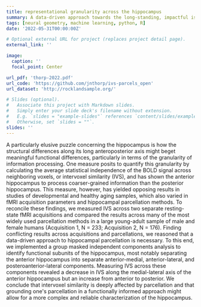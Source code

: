 ```yaml
---
title: representational granularity across the hippocampus
summary: A data-driven approach towards the long-standing, impactful issue of whether separate regions of the hippocampus naturally process representations at differing levels of granularity
tags: [neural geometry, machine learning, python, R]
date: '2022-05-31T00:00:00Z'

# Optional external URL for project (replaces project detail page).
external_link: ''

image:
  caption: ''
  focal_point: Center

url_pdf: 'thorp-2022.pdf'
url_code: 'https://github.com/jnthorp/ivs-parcels_open'
url_dataset: 'http://rocklandsample.org/'

# Slides (optional).
#   Associate this project with Markdown slides.
#   Simply enter your slide deck's filename without extension.
#   E.g. `slides = "example-slides"` references `content/slides/example-slides.md`.
#   Otherwise, set `slides = ""`.
slides: ''
---
```


A particularly elusive puzzle concerning the hippocampus is how the structural differences along its long anteroposterior axis might beget meaningful functional differences, particularly in terms of the granularity of information processing. One measure posits to quantify this granularity by calculating the average statistical independence of the BOLD signal across neighboring voxels, or intervoxel similarity (IVS), and has shown the anterior hippocampus to process coarser-grained information than the posterior hippocampus. This measure, however, has yielded opposing results in studies of developmental and healthy aging samples, which also varied in fMRI acquisition parameters and hippocampal parcellation methods. To reconcile these findings, we measured IVS across two separate resting-state fMRI acquisitions and compared the results across many of the most widely used parcellation methods in a large young-adult sample of male and female humans (Acquisition 1, N = 233; Acquisition 2, N = 176). Finding conflicting results across acquisitions and parcellations, we reasoned that a data-driven approach to hippocampal parcellation is necessary. To this end, we implemented a group masked independent components analysis to identify functional subunits of the hippocampus, most notably separating the anterior hippocampus into separate anterior-medial, anterior-lateral, and posteroanterior-lateral components. Measuring IVS across these components revealed a decrease in IVS along the medial-lateral axis of the anterior hippocampus but an increase from anterior to posterior. We conclude that intervoxel similarity is deeply affected by parcellation and that grounding one's parcellation in a functionally informed approach might allow for a more complex and reliable characterization of the hippocampus.
